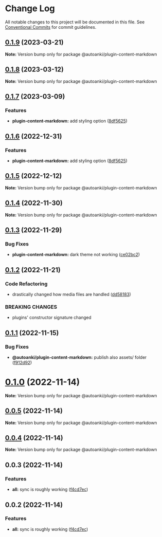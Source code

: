 # Change Log

All notable changes to this project will be documented in this file.
See [Conventional Commits](https://conventionalcommits.org) for commit guidelines.

## [0.1.9](https://github.com/chenlijun99/autoanki/compare/@autoanki/plugin-content-markdown@0.1.8...@autoanki/plugin-content-markdown@0.1.9) (2023-03-21)

**Note:** Version bump only for package @autoanki/plugin-content-markdown

## [0.1.8](https://github.com/chenlijun99/autoanki/compare/@autoanki/plugin-content-markdown@0.1.7...@autoanki/plugin-content-markdown@0.1.8) (2023-03-12)

**Note:** Version bump only for package @autoanki/plugin-content-markdown

## [0.1.7](https://github.com/chenlijun99/autoanki/compare/@autoanki/plugin-content-markdown@0.1.5...@autoanki/plugin-content-markdown@0.1.7) (2023-03-09)

### Features

- **plugin-content-markdown:** add styling option ([8df5625](https://github.com/chenlijun99/autoanki/commit/8df562511ed2f8b5e2c9cc529db38e959e7b90a0))

## [0.1.6](https://github.com/chenlijun99/autoanki/compare/@autoanki/plugin-content-markdown@0.1.5...@autoanki/plugin-content-markdown@0.1.6) (2022-12-31)

### Features

- **plugin-content-markdown:** add styling option ([8df5625](https://github.com/chenlijun99/autoanki/commit/8df562511ed2f8b5e2c9cc529db38e959e7b90a0))

## [0.1.5](https://github.com/chenlijun99/autoanki/compare/@autoanki/plugin-content-markdown@0.1.4...@autoanki/plugin-content-markdown@0.1.5) (2022-12-12)

**Note:** Version bump only for package @autoanki/plugin-content-markdown

## [0.1.4](https://github.com/chenlijun99/autoanki/compare/@autoanki/plugin-content-markdown@0.1.3...@autoanki/plugin-content-markdown@0.1.4) (2022-11-30)

**Note:** Version bump only for package @autoanki/plugin-content-markdown

## [0.1.3](https://github.com/chenlijun99/autoanki/compare/@autoanki/plugin-content-markdown@0.1.2...@autoanki/plugin-content-markdown@0.1.3) (2022-11-29)

### Bug Fixes

- **plugin-content-markdown:** dark theme not working ([ce02bc2](https://github.com/chenlijun99/autoanki/commit/ce02bc27a2424be7c11c2d1f0a62f5e2afb068bd))

## [0.1.2](https://github.com/chenlijun99/autoanki/compare/@autoanki/plugin-content-markdown@0.1.1...@autoanki/plugin-content-markdown@0.1.2) (2022-11-21)

### Code Refactoring

- drastically changed how media files are handled ([dd58183](https://github.com/chenlijun99/autoanki/commit/dd5818332064f3c5c4c062bd0178110929004b42))

### BREAKING CHANGES

- plugins' constructor signature changed

## [0.1.1](https://github.com/chenlijun99/autoanki/compare/@autoanki/plugin-content-markdown@0.1.0...@autoanki/plugin-content-markdown@0.1.1) (2022-11-15)

### Bug Fixes

- **@autoanki/plugin-content-markdown:** publish also assets/ folder ([f912d92](https://github.com/chenlijun99/autoanki/commit/f912d92f0157ad7f3c5deda20604d92675b115d4))

# [0.1.0](https://github.com/chenlijun99/autoanki/compare/@autoanki/plugin-content-markdown@0.0.3...@autoanki/plugin-content-markdown@0.1.0) (2022-11-14)

**Note:** Version bump only for package @autoanki/plugin-content-markdown

## [0.0.5](https://github.com/chenlijun99/autoanki/compare/@autoanki/plugin-content-markdown@0.0.3...@autoanki/plugin-content-markdown@0.0.5) (2022-11-14)

**Note:** Version bump only for package @autoanki/plugin-content-markdown

## [0.0.4](https://github.com/chenlijun99/autoanki/compare/@autoanki/plugin-content-markdown@0.0.3...@autoanki/plugin-content-markdown@0.0.4) (2022-11-14)

**Note:** Version bump only for package @autoanki/plugin-content-markdown

## 0.0.3 (2022-11-14)

### Features

- **all:** sync is roughly working ([f4cd7ec](https://github.com/chenlijun99/autoanki/commit/f4cd7ec4b4a36e5ef936612b913e7aef77308ef9))

## 0.0.2 (2022-11-14)

### Features

- **all:** sync is roughly working ([f4cd7ec](https://github.com/chenlijun99/autoanki/commit/f4cd7ec4b4a36e5ef936612b913e7aef77308ef9))
